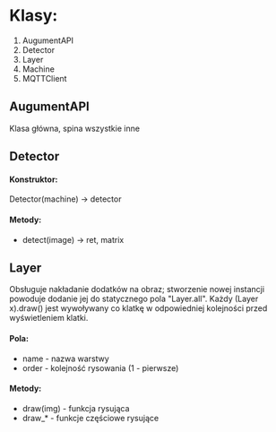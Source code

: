 # Klasy:
1. AugumentAPI
1. Detector
1. Layer
1. Machine
1. MQTTClient


## AugumentAPI
Klasa główna, spina wszystkie inne

## Detector
#### Konstruktor:
Detector(machine) -> detector

#### Metody:
 - detect(image) -> ret, matrix

## Layer
Obsługuje nakładanie dodatków na obraz; stworzenie nowej instancji powoduje dodanie jej do statycznego pola "Layer.all". Każdy (Layer x).draw() jest wywoływany co klatkę w odpowiedniej kolejności przed wyświetleniem klatki.
#### Pola:
 - name - nazwa warstwy
 - order - kolejność rysowania (1 - pierwsze)

#### Metody:
 - draw(img) - funkcja rysująca
 - draw_* - funkcje częściowe rysujące
